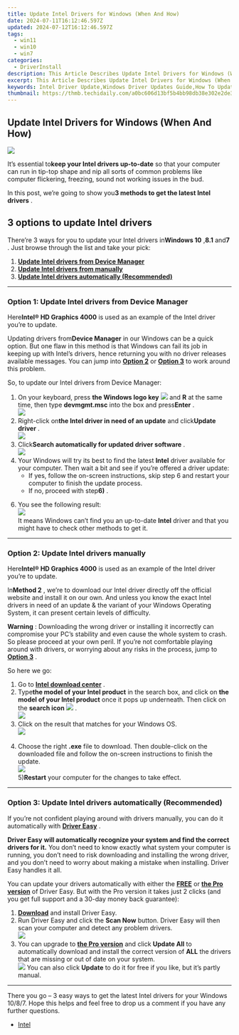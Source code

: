 ```yaml
---
title: Update Intel Drivers for Windows (When And How)
date: 2024-07-11T16:12:46.597Z
updated: 2024-07-12T16:12:46.597Z
tags:
  - win11
  - win10
  - win7
categories:
  - DriverInstall
description: This Article Describes Update Intel Drivers for Windows (When And How)
excerpt: This Article Describes Update Intel Drivers for Windows (When And How)
keywords: Intel Driver Update,Windows Driver Updates Guide,How To Update Intel Drivers,Latest Intel Driver Version,Upgrade Intel Drivers Windows,Intel Driver Installation Steps,Frequently Asked Questions Intel Drivers Windows Update
thumbnail: https://thmb.techidaily.com/a0bc606d13bf5b4bb98db38e302e2de3fccfa94f74c2f49ef3ec08979e13d4fd.jpg
---
```


## Update Intel Drivers for Windows (When And How)

![](https://images.drivereasy.com/wp-content/uploads/2018/10/img_5bbc909fc80d1.jpg)

 It’s essential to**keep your Intel drivers up-to-date** so that your computer can run in tip-top shape and nip all sorts of common problems like computer flickering, freezing, sound not working issues in the bud.

 In this post, we’re going to show you**3 methods to get the latest Intel drivers** .

## 3 options to update Intel drivers

 There’re 3 ways for you to update your Intel drivers in**Windows 10** ,**8.1** and**7** . Just browse through the list and take your pick:

1. [**Update Intel drivers from Device Manager**](#O1)
2. [**Update Intel drivers from manually**](#O2)
3. [**Update Intel drivers automatically (Recommended)**](#O3)

---

### Option 1: Update Intel drivers from Device Manager

 Here**Intel® HD Graphics 4000** is used as an example of the Intel driver you’re to update.

 Updating drivers from**Device Manager** in our Windows can be a quick option. But one flaw in this method is that Windows can fail its job in keeping up with Intel’s drivers, hence returning you with no driver releases available messages.  You can jump into [**Option 2**](#O2) or [**Option 3**](#O3) to work around this problem.

So, to update our Intel drivers from Device Manager:

1. On your keyboard, press **the Windows logo key**  **![](https://images.drivereasy.com/wp-content/uploads/2018/04/img_5ae0331bc08e4.png)** and   **R** at the same time, then type **devmgmt.msc**  into the box and press**Enter** .  
![](https://images.drivereasy.com/wp-content/uploads/2018/10/img_5bbc8a5d2c212.png)
2. Right-click on**the Intel driver in need of an update** and click**Update driver** .  
![](https://images.drivereasy.com/wp-content/uploads/2018/10/img_5bbc8a33e3a92.jpg)
3. Click**Search automatically for updated driver software** .  
![](https://images.drivereasy.com/wp-content/uploads/2018/12/img_5c1c4973b9174.jpg)
4. Your Windows will try its best to find the latest **Intel** driver available for your computer. Then wait a bit and see if you’re offered a driver update:  
   * If yes, follow the on-screen instructions, skip step 6 and restart your computer to finish the update process.  
   * If no, proceed with step**6)** .  

 6) You see the following result:  
![](https://images.drivereasy.com/wp-content/uploads/2018/12/img_5c1c49579eb1c.jpg)  
 It means Windows can’t find you an up-to-date **Intel**  driver and that you might have to check other methods to get it.

---

### Option 2: Update Intel drivers manually

 Here**Intel® HD Graphics 4000** is used as an example of the Intel driver you’re to update.

 In**Method 2** , we’re to download our Intel driver directly off the official website and install it on our own. And unless you know the exact Intel drivers in need of an update & the variant of your Windows Operating System, it can present certain levels of difficulty.

**Warning** : Downloading the wrong driver or installing it incorrectly can compromise your PC’s stability and even cause the whole system to crash. So please proceed at your own peril. If you’re not comfortable playing around with drivers, or worrying about any risks in the process, jump to [**Option 3**](#O3) .

So here we go:

1. Go to **[Intel download center](https://downloadcenter.intel.com/)**  .
2. Type**the model of your Intel product**  in the search box, and click  on **the model of your Intel product** once it pops up underneath. Then click on the **search icon** ![](https://images.drivereasy.com/wp-content/uploads/2018/05/img_5afcfdc0ec4e1.png) .  
![](https://images.drivereasy.com/wp-content/uploads/2018/12/img_5c1c4dfe7fb4a.png)
3. Click on the result that matches for your Windows OS.  
![](https://images.drivereasy.com/wp-content/uploads/2018/12/img_5c1c4e8d24b8a.jpg)  

 4) Choose the right   **.exe**  file  to download. Then double-click on the downloaded file and follow the on-screen instructions to finish the update.  
![](https://images.drivereasy.com/wp-content/uploads/2018/12/img_5c1c4f664a259.jpg)  
 5)**Restart** your computer for the changes to take effect.

---

### Option 3: Update Intel drivers automatically (Recommended)

 If you’re not confident playing around with drivers manually, you can do it automatically with [](https://tools.techidaily.com/drivereasy/download/) **[Driver Easy](https://tools.techidaily.com/drivereasy/download/)**  .

**Driver Easy**    **will automatically recognize your system and find the correct drivers for it.** You don’t need to know exactly what system your computer is running, you don’t need to risk downloading and installing the wrong driver, and you don’t need to worry about making a mistake when installing. Driver Easy handles it all.

 You can update your drivers automatically with either the **[FREE](https://tools.techidaily.com/drivereasy/download/)**  or **[the Pro version](https://tools.techidaily.com/drivereasy/download/)**  of Driver Easy. But with the Pro version it takes just 2 clicks (and you get full support and a 30-day money back guarantee):

1. [**Download**](https://tools.techidaily.com/drivereasy/download/)  and install Driver Easy.
2. Run Driver Easy and click the **Scan Now** button. Driver Easy will then scan your computer and detect any problem drivers.  
![](https://images.drivereasy.com/wp-content/uploads/2018/05/img_5afb955c3ee3c.jpg)
3. You can upgrade to **[the Pro version](https://tools.techidaily.com/drivereasy/download/)** and click   **Update All**  to automatically download and install the correct version of **ALL**  the drivers that are missing or out of date on your system.  
![](https://images.drivereasy.com/wp-content/uploads/2018/10/img_5bbc934da79cc.jpg) You can also click **Update** to do it for free if you like, but it’s partly manual.

---

 There you go – 3 easy ways to get the latest Intel drivers for your Windows 10/8/7\. Hope this helps and feel free to drop us a comment if you have any further questions.

* [Intel](https://tools.techidaily.com/drivereasy/download/)

<ins class="adsbygoogle"
     style="display:block"
     data-ad-format="autorelaxed"
     data-ad-client="ca-pub-7571918770474297"
     data-ad-slot="1223367746"></ins>



<ins class="adsbygoogle"
     style="display:block"
     data-ad-client="ca-pub-7571918770474297"
     data-ad-slot="8358498916"
     data-ad-format="auto"
     data-full-width-responsive="true"></ins>




